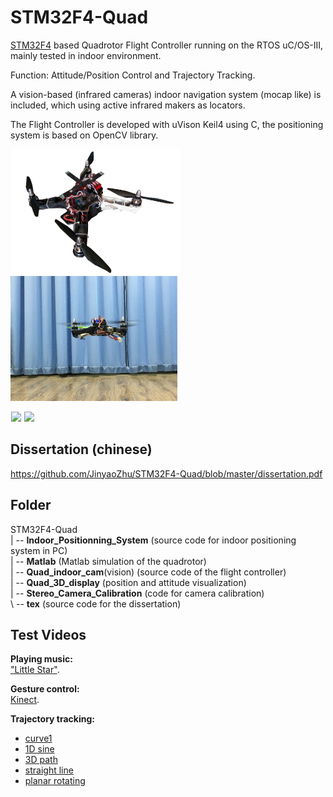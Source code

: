 # STM32F4-Quad
[STM32F4](https://www.st.com/en/microcontrollers-microprocessors/stm32f405rg.html) based Quadrotor Flight Controller running on the RTOS uC/OS-III, mainly tested in indoor environment. 

Function: Attitude/Position Control and Trajectory Tracking.

A vision-based (infrared cameras) indoor navigation system (mocap like) is included, which using active infrared makers as locators.

The Flight Controller is developed with uVison Keil4 using C, the positioning system is based on OpenCV library.  

<p align = "left">
<img height="200" src="./tex/figures/my_quad3.jpg" hspace = "1"/>
<img height="200" src="./tex/figures/my_quad1.jpg" />
</p>
<p align = "left">
<img height="200" src="./misc/play.gif" hspace="1"/>
<img height="200" src="./misc/sim.gif" />
</p>

## Dissertation (chinese)
https://github.com/JinyaoZhu/STM32F4-Quad/blob/master/dissertation.pdf

## Folder  
STM32F4-Quad\
  | -- **Indoor_Positionning_System** (source code for indoor positioning system in PC)\
  | -- **Matlab** (Matlab simulation of the quadrotor)\
  | -- **Quad_indoor_cam**(vision) (source code of the flight controller)\
  | -- **Quad_3D_display** (position and attitude visualization)\
  | -- **Stereo_Camera_Calibration** (code for camera calibration)\
  \\ -- **tex** (source code for the dissertation)

## Test Videos
**Playing music:**  
["Little Star"](https://youtu.be/FTTgFP2V9RU).

**Gesture control:**  
[Kinect](https://youtu.be/_VyHRGHKnpY).

**Trajectory tracking:**
- [curve1](https://youtu.be/Airv29XN67Q)
- [1D sine](https://youtu.be/eWLOpIESicU)
- [3D path](https://youtu.be/p_XNRUGR_co) 
- [straight line](https://youtu.be/EVki9DBirWQ)
- [planar rotating](https://youtu.be/JW-OWvRWwpA)
